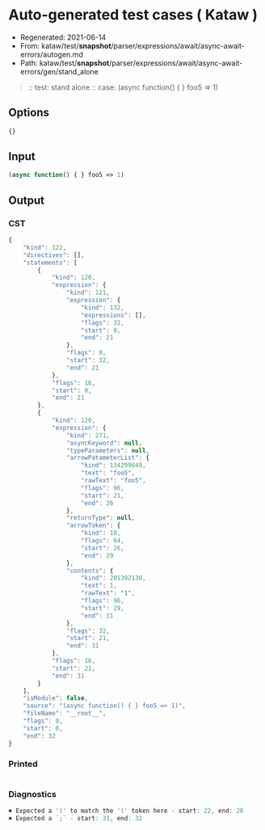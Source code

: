 # Auto-generated test cases ( Kataw )
- Regenerated: 2021-06-14
- From: kataw/test/__snapshot__/parser/expressions/await/async-await-errors/autogen.md
- Path: kataw/test/__snapshot__/parser/expressions/await/async-await-errors/gen/stand_alone
> :: test: stand alone
> :: case: (async function() { } foo5 => 1)
## Options

`````js
{}
`````
## Input

`````js
(async function() { } foo5 => 1)
`````
## Output

### CST

```javascript
{
    "kind": 122,
    "directives": [],
    "statements": [
        {
            "kind": 120,
            "expression": {
                "kind": 121,
                "expression": {
                    "kind": 132,
                    "expressions": [],
                    "flags": 32,
                    "start": 0,
                    "end": 21
                },
                "flags": 0,
                "start": 32,
                "end": 21
            },
            "flags": 16,
            "start": 0,
            "end": 21
        },
        {
            "kind": 120,
            "expression": {
                "kind": 271,
                "asyncKeyword": null,
                "typeParameters": null,
                "arrowPatameterList": {
                    "kind": 134299649,
                    "text": "foo5",
                    "rawText": "foo5",
                    "flags": 96,
                    "start": 21,
                    "end": 26
                },
                "returnType": null,
                "arrowToken": {
                    "kind": 10,
                    "flags": 64,
                    "start": 26,
                    "end": 29
                },
                "contents": {
                    "kind": 201392130,
                    "text": 1,
                    "rawText": "1",
                    "flags": 96,
                    "start": 29,
                    "end": 31
                },
                "flags": 32,
                "start": 21,
                "end": 31
            },
            "flags": 16,
            "start": 21,
            "end": 31
        }
    ],
    "isModule": false,
    "source": "(async function() { } foo5 => 1)",
    "fileName": "__root__",
    "flags": 0,
    "start": 0,
    "end": 32
}
```

### Printed

```javascript

```

### Diagnostics

```javascript
✖ Expected a ')' to match the '(' token here - start: 22, end: 26
✖ Expected a `;` - start: 31, end: 32

```

